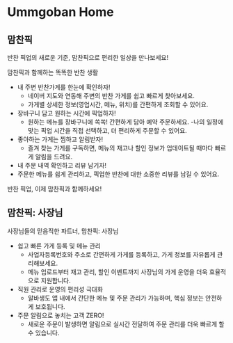 # Ummgoban Home

## 맘찬픽

반찬 픽업의 새로운 기준, 맘찬픽으로 편리한 일상을 만나보세요!

맘찬픽과 함께하는 똑똑한 반찬 생활

- 내 주변 반찬가게를 한눈에 확인하자!
  - 네이버 지도와 연동해 주변의 반찬 가게를 쉽고 빠르게 찾아보세요.
  - 가게별 상세한 정보(영업시간, 메뉴, 위치)를 간편하게 조회할 수 있어요.
- 장바구니 담고 원하는 시간에 픽업하자!
  - 원하는 메뉴를 장바구니에 쏙쏙! 간편하게 담아 예약 주문하세요. -나의 일정에 맞는 픽업 시간을 직접 선택하고, 더 편리하게 주문할 수 있어요.
- 좋아하는 가게는 찜하고 알림받자!
  - 즐겨 찾는 가게를 구독하면, 메뉴의 재고나 할인 정보가 업데이트될 때마다 빠르게 알림을 드려요.
- 내 주문 내역 확인하고 리뷰 남기자!
- 주문한 메뉴를 쉽게 관리하고, 픽업한 반찬에 대한 소중한 리뷰를 남길 수 있어요.

반찬 픽업, 이제 맘찬픽과 함께하세요!

## 맘찬픽: 사장님

사장님들의 믿음직한 파트너, 맘찬픽: 사장님

- 쉽고 빠른 가게 등록 및 메뉴 관리
  - 사업자등록번호와 주소로 간편하게 가게를 등록하고, 가게 정보를 자유롭게 관리해보세요.
  - 메뉴 업로드부터 재고 관리, 할인 이벤트까지 사장님의 가게 운영을 더욱 효율적으로 지원합니다.
- 직원 관리로 운영의 편리성 극대화
  - 알바생도 앱 내에서 간단한 메뉴 및 주문 관리가 가능하며, 핵심 정보는 안전하게 보호됩니다.
- 주문 알림으로 놓치는 고객 ZERO!
  - 새로운 주문이 발생하면 알림으로 실시간 전달하여 주문 관리를 더욱 빠르게 할 수 있습니다.
